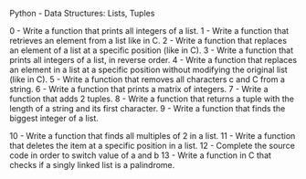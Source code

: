  Python - Data Structures: Lists, Tuples

0 - Write a function that prints all integers of a list.
1 -  Write a function that retrieves an element from a list like in C.
2 - Write a function that replaces an element of a list at a specific position (like in C).
3 - Write a function that prints all integers of a list, in reverse order.
4 - Write a function that replaces an element in a list at a specific position without modifying the original list (like in C).
5 - Write a function that removes all characters c and C from a string.
6 - Write a function that prints a matrix of integers.
7 - Write a function that adds 2 tuples.
8 - Write a function that returns a tuple with the length of a string and its first character.
9 - Write a function that finds the biggest integer of a list.



10 - Write a function that finds all multiples of 2 in a list.
11 - Write a function that deletes the item at a specific position in a list.
12 - Complete the source code in order to switch value of a and b
13 - Write a function in C that checks if a singly linked list is a palindrome.
